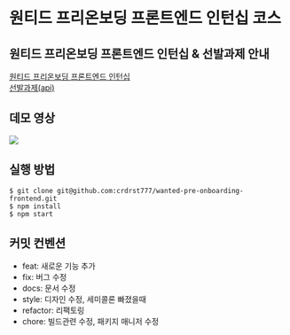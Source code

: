 # 원티드 프리온보딩 프론트엔드 인턴십 코스

## 원티드 프리온보딩 프론트엔드 인턴십 & 선발과제 안내
[원티드 프리온보딩 프론트엔드 인턴십](https://www.wanted.co.kr/events/pre_ob_fe_9)  
[선발과제(api)](https://github.com/walking-sunset/selection-task)

## 데모 영상
<img src="https://user-images.githubusercontent.com/101506779/208680692-e04433ba-a58c-49e5-af0b-beb1458268f8.gif">

## 실행 방법
```
$ git clone git@github.com:crdrst777/wanted-pre-onboarding-frontend.git  
$ npm install  
$ npm start  
```

## 커밋 컨벤션
* feat: 새로운 기능 추가
* fix: 버그 수정
* docs: 문서 수정
* style: 디자인 수정, 세미콜론 빠졌을때 
* refactor: 리팩토링
* chore: 빌드관련 수정, 패키지 매니저 수정
